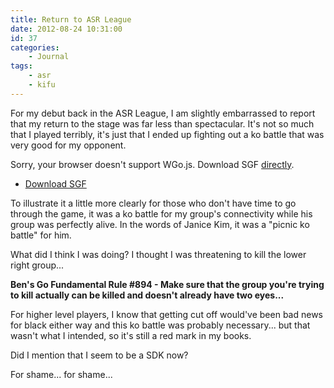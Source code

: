 ```yaml
---
title: Return to ASR League
date: 2012-08-24 10:31:00
id: 37
categories:
	- Journal
tags:
	- asr
	- kifu
---
```


For my debut back in the ASR League, I am slightly embarrassed to report that my return to the stage was far less than spectacular. It's not so much that I played terribly, it's just that I ended up fighting out a ko battle that was very good for my opponent.

<!--more-->

<article>
	<section data-wgo="/kifu/2012/2012.08.24-Return-to-ASR-League.sgf" data-wgo-enablewheel="false" style="width: 100%">
	  <p>Sorry, your browser doesn't support WGo.js. Download SGF <a href="/kifu/2012/2012.08.24-Return-to-ASR-League.sgf">directly</a>.</p>
	</section>
	<div><ul><li><a href="/kifu/2012/2012.08.24-Return-to-ASR-League.sgf">Download SGF</a></li></ul></div>
</article>

To illustrate it a little more clearly for those who don't have time to go through the game, it was a ko battle for my group's connectivity while his group was perfectly alive. In the words of Janice Kim, it was a "picnic ko battle" for him.

What did I think I was doing? I thought I was threatening to kill the lower right group...

**Ben's Go Fundamental Rule #894 - Make sure that the group you're trying to kill actually can be killed and doesn't already have two eyes...**

For higher level players, I know that getting cut off would've been bad news for black either way and this ko battle was probably necessary... but that wasn't what I intended, so it's still a red mark in my books.

Did I mention that I seem to be a SDK now?

For shame... for shame...